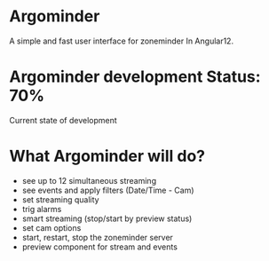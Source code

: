 # Argominder
A simple and fast user interface for zoneminder In Angular12. 

# Argominder development Status: 70%
Current state of development

# What Argominder will do?
- see up to 12 simultaneous streaming
- see events and apply filters (Date/Time - Cam)
- set streaming quality
- trig alarms
- smart streaming (stop/start by preview status)
- set cam options
- start, restart, stop the zoneminder server
- preview component for stream and events

